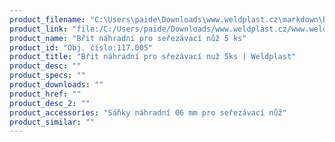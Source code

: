 ```yaml
---
product_filename: "C:\Users\paide\Downloads\www.weldplast.cz\markdown\brit-nahradni-pro-srezavaci-nuz-5ks.md"
product_link: "file:/C:/Users/paide/Downloads/www.weldplast.cz/www.weldplast.cz/brit-nahradni-pro-srezavaci-nuz-5ks"
product_name: "Břit náhradní pro seřezávací nůž 5 ks"
product_id: "Obj. číslo:117.005"
product_title: "Břit náhradní pro sřezávací nuž 5ks | Weldplast"
product_desc: ""
product_specs: ""
product_downloads: ""
product_href: ""
product_desc_2: ""
product_accessories: "Sáňky náhradní 06 mm pro seřezávací nůž"
product_similar: ""
---
```

